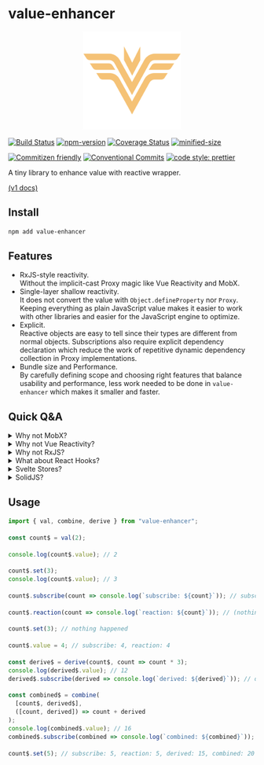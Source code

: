 # value-enhancer

<p align="center">
  <img width="200" src="https://raw.githubusercontent.com/crimx/value-enhancer/master/assets/value-enhancer.svg">
</p>

[![Build Status](https://github.com/crimx/value-enhancer/actions/workflows/build.yml/badge.svg)](https://github.com/crimx/value-enhancer/actions/workflows/build.yml)
[![npm-version](https://img.shields.io/npm/v/value-enhancer.svg)](https://www.npmjs.com/package/value-enhancer)
[![Coverage Status](https://img.shields.io/coveralls/github/crimx/value-enhancer/master)](https://coveralls.io/github/crimx/value-enhancer?branch=master)
[![minified-size](https://img.shields.io/bundlephobia/minzip/value-enhancer)](https://bundlephobia.com/package/value-enhancer)

[![Commitizen friendly](https://img.shields.io/badge/commitizen-friendly-brightgreen.svg?maxAge=2592000)](http://commitizen.github.io/cz-cli/)
[![Conventional Commits](https://img.shields.io/badge/Conventional%20Commits-1.0.0-brightgreen.svg?maxAge=2592000)](https://conventionalcommits.org)
[![code style: prettier](https://img.shields.io/badge/code_style-prettier-ff69b4.svg?style=flat-square)](https://github.com/prettier/prettier)

A tiny library to enhance value with reactive wrapper.

[(v1 docs)](https://github.com/crimx/value-enhancer/tree/v1)

## Install

```bash
npm add value-enhancer
```

## Features

- RxJS-style reactivity.  
  Without the implicit-cast Proxy magic like Vue Reactivity and MobX.
- Single-layer shallow reactivity.  
  It does not convert the value with `Object.defineProperty` nor `Proxy`. Keeping everything as plain JavaScript value makes it easier to work with other libraries and easier for the JavaScript engine to optimize.
- Explicit.  
  Reactive objects are easy to tell since their types are different from normal objects. Subscriptions also require explicit dependency declaration which reduce the work of repetitive dynamic dependency collection in Proxy implementations.
- Bundle size and Performance.  
  By carefully defining scope and choosing right features that balance usability and performance, less work needed to be done in `value-enhancer` which makes it smaller and faster.

## Quick Q&A

<details>
<summary>Why not MobX?</summary>

MobX is cleverly designed to make properties magically reactive. But after using it in many of our large projects people started to complain about this implicit behavior. It is hard to tell if a property is reactive unless enforcing some kind of code style rules. Rules of MobX are easy to be broken especially for new team members.

MobX does not work well with other libraries. It could break other libraries if you forget to exclude instances from other libraries from making observable. `toJS` is also needed if data is passed to other libraries.

MobX also prints error when it sees another version of MobX in the global. It is not a good choice for making SDK or library that will be delivered into customer's environment.

</details>

<details>
<summary>Why not Vue Reactivity?</summary>

Vue3 brings Reactivity as standalone APIs. It is beautifully designed and I had learned a lot from its source code.

But even though it is made standalone, it is still very Vue centered. Many extra works related to Vue components is added under the hood.

Vue supports deep reactive lazy conversion. It converts plain JavaScript values into reactive values which means it also suffers from the same issues of MobX.

It is a good choice if you are choosing the Vue ecosystem. The implementation of `value-enhancer` absorbs many good parts from Vue Reactivity and stays framework agnostic.

</details>

<details>
<summary>Why not RxJS?</summary>

I love RxJS and the reactive paradigm behind it. The goal of RxJS is to compose asynchronous or callback-based code.

It requires you to write code in a pipe-able way which may not be acceptable from everyone.

</details>

<details>
<summary>What about React Hooks?</summary>

The signature of `combine` and `derive` may look familiar for those who have used React hooks.

```ts
import { useMemo } from "react";

const derived = useMemo(() => source + 1, [source]);
```

I really like the explicit dependency declaration. But in React it is error-prone since people keep forgetting to add or remove dependencies. The React team even made a `exhaustive-deps` linter rule for this.

`value-enhancer` solves this by absorbing the RxJS-style callbacks.

```ts
import { val, derive, combine } from "value-enhancer";

const source$ = val(1);
console.log(source$.value); // 1

const derived$ = derive(source$, source => source + 1);
console.log(derived$.value); // 2

const combined$ = combine(
  [source$, derived$],
  ([source, derived]) => source + derived
);
console.log(combined$.value); // 3
```

Since the type of reactive objects are different from its values, it is hard to have mismatched dependencies inside the `transform` function.

`value-enhancer` can be used in React with [`use-value-enhancer`](https://www.npmjs.com/package/use-value-enhancer).

</details>

<details>
<summary>Svelte Stores?</summary>

Svelte offers excellent support for Observables. Svelte store is one of the simplest implementation. The code is really neat and clean.

Svelte store works well for simple cases but it also leaves some edge cases unresolved. For example, when `derived` a list of stores, the transform function could be [invoked with intermediate states](https://svelte.dev/repl/6218ae0ecf5c455195b4a76d7f0cff9f?version=3.49.0).

`value-enhancer` is compatible with Svelte Store contract, which means it can be used in Svelte just like Svelte stores.

</details>

<details>
<summary>SolidJS?</summary>

SolidJS "create"s are like React hooks but with saner signatures. It is also thoughtfully optimized for edge cases.

A thing that one may feel odd in SolidJS is accessing reactive value by calling it as function. `value-enhancer` keeps the `xxx.value` way to access reactive value which I think should be more intuitive.

`value-enhancer` is compatible with SolidJS using [`from`](https://www.solidjs.com/docs/latest/api#from).

</details>

## Usage

```js
import { val, combine, derive } from "value-enhancer";

const count$ = val(2);

console.log(count$.value); // 2

count$.set(3);
console.log(count$.value); // 3

count$.subscribe(count => console.log(`subscribe: ${count}`)); // subscribe: 3

count$.reaction(count => console.log(`reaction: ${count}`)); // (nothing printed)

count$.set(3); // nothing happened

count$.value = 4; // subscribe: 4, reaction: 4

const derive$ = derive(count$, count => count * 3);
console.log(derived$.value); // 12
derived$.subscribe(derived => console.log(`derived: ${derived}`)); // derived: 12

const combined$ = combine(
  [count$, derived$],
  ([count, derived]) => count + derived
);
console.log(combined$.value); // 16
combined$.subscribe(combined => console.log(`combined: ${combined}`)); // combined: 16

count$.set(5); // subscribe: 5, reaction: 5, derived: 15, combined: 20
```
